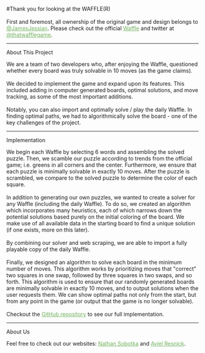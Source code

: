 #Thank you for looking at the WAFFLE(R) <br><br>
First and foremost, all ownership of the original game and design belongs to <a href="https://twitter.com/jamesjessian" style="color: #6fb05c;"  target="_blank">@JamesJessian</a>. 
            Please check out the official <a href="https://wafflegame.net" style="color: #6fb05c;" target="_blank">Waffle</a> and twitter at <a href="https://twitter.com/thatwafflegame" style="color: #6fb05c;" target="_blank">@thatwafflegame</a>.
            <hr>
            <div class = "about_heading" id="About"><p>About This Project</p></div>
            We are a team of two developers who, after enjoying the Waffle, questioned whether every board was truly solvable in 10 moves (as the game claims). <br><br>
            We decided to implement the game and expand upon its features. This included adding in computer generated boards, optimal solutions, and move tracking, as some of the most important additions. <br><br>
            Notably, you can also import and optimally solve / play the daily Waffle. In finding optimal paths, we had to algorithmically solve the board - one of the key challenges of the project. 
            <hr>
            <div class = "about_heading" id="Implementation"><p>Implementation</p></div>
            We begin each Waffle by selecting 6 words and assembling the solved puzzle. Then, we scamble our puzzle according to trends from the official game; i.e. greens in all corners and the center. 
            Furthermore, we ensure that each puzzle is minimally solvable in exactly 10 moves. After the puzzle is scrambled, we compare to the solved puzzle to determine the color of each square. <br><br>
            In addition to generating our own puzzles, we wanted to create a solver for any Waffle (including the daily Waffle). To do so, we created an algorithm which incorporates 
            many heuristics, each of which narrows down the potential solutions based purely on the initial coloring of the board. We make use of all available data in the starting board to find a unique solution (if one exists, more on this later).<br><br>
            By combining our solver and web scraping, we are able to import a fully playable copy of the daily Waffle. <br><br>
            Finally, we designed an algorithm to solve each board in the minimum number of moves. This algorithm works by prioritizing moves that "correct" two squares in one swap, followed by
            three squares in two swaps, and so forth. This algorithm is used to ensure that our randomly generated boards are minimally solvable in exactly 10 moves, and to output solutions when the user requests them.
            We can show optimal paths not only from the start, but from any point in the game (or output that the game is no longer solvable).<br><br>
            Checkout the <a href="https://github.com/nsobotka/Waffler" style="color: #6fb05c;" target="_blank">GitHub repository</a> to see our full implementation.
            <hr>
            <div class = "about_heading" id="About Us"><p>About Us</p></div>
            Feel free to check out our websites: <a href="https://nsobotka.github.io" style="color: #6fb05c;" target="_blank">Nathan Sobotka</a> and <a href="http://avielresnick.com" style="color: #6fb05c;" target="_blank">Aviel Resnick</a>. <br><br><br>
        </div>
